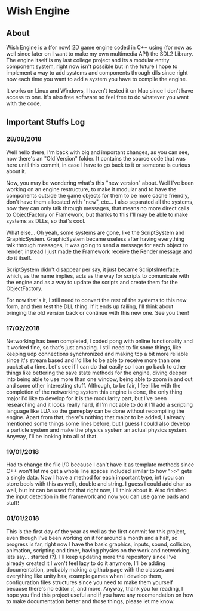 # Wish Engine

## About

Wish Engine is a (for now) 2D game engine coded in C++ using (for now as well since later on I want to make my own multimedia API) the SDL2 Library.
The engine itself is my last college project and its a modular entity component system, right now isn't possible but in the future I hope to implement a way 
to add systems and components through dlls since right now each time you want to add a system you have to compile the engine.

It works on Linux and Windows, I haven't tested it on Mac since I don't have access to one. It's also free software so feel free to do whatever you want with 
the code.

## Important Stuffs Log

### 28/08/2018

Well hello there, I'm back with big and important changes, as you can see, now there's an "Old Version" folder. It contains the source code that was here until 
this commit, in case I have to go back to it or someone is curious about it.

Now, you may be wondering what's this "new version" about. Well I've been working on an engine restructure, to make it modular and to have the components outside 
the game objects for them to be more cache friendly, don't have them allocated with "new", etc... I also separated all the systems, now they can only talk 
through messages, that means no more direct calls to ObjectFactory or Framework, but thanks to this I'll may be able to make systems as DLLs, so that's cool.

What else... Oh yeah, some systems are gone, like the ScriptSystem and GraphicSystem. GraphicSystem became useless after having everything talk through messages, 
it was going to send a message for each object to render, instead I just made the Framework receive the Render message and do it itself.

ScriptSystem didn't disappear per say, it just became ScriptsInterface, which, as the name implies, acts as the way for scripts to comunicate with the engine and 
as a way to update the scripts and create them for the ObjectFactory.

For now that's it, I still need to convert the rest of the systems to this new form, and then test the DLL thing. If it ends up failing, I'll think about bringing 
the old version back or continue with this new one. See you then!

### 17/02/2018

Networking has been completed, I coded pong with online functionality and it worked fine, so that's just amazing. I still need to fix some things, like keeping 
udp connections synchronized and making tcp a bit more reliable since it's stream based and I'd like to be able to receive more than one packet at a time. Let's 
see if I can do that easily so I can go back to other things like bettering the save state methods for the engine, diving deeper into being able to use more 
than one window, being able to zoom in and out and some other interesting stuff. Although, to be fair, I feel like with the completion of the networking system 
this engine is done, the only thing major I'd like to develop for it is the modularity part, but I've been researching and it looks really hard, if I'm not able 
to do it I'll add a scripting language like LUA so the gameplay can be done without recompiling the engine. Apart from that, there's nothing that major to be added, 
I already mentioned some things some lines before, but I guess I could also develop a particle system and make the physics system an actual physics system. Anyway, 
I'll be looking into all of that.

### 19/01/2018

Had to change the file I/O because I can't have it as template methods since C++ won't let me get a whole line spaces included similar to how ">>" gets a single
data. Now I have a method for each important type, int (you can store bools with this as well), double and string. I guess I could add char as well, but int can
be used for that right now, I'll think about it.
Also finished the input detection in the framework and now you can use game pads and stuff!

### 01/01/2018

This is the first day of the year as well as the first commit for this project, even though I've been working on it for around a month and a half, so 
progress is far, right now I have the basic graphics, inputs, sound, collision, animation, scripting and timer, having physics on the work and networking,
lets say... started (?). I'll keep updating more the repository since I've already created it I won't feel lazy to do it anymore, I'll be adding documentation,
probably making a github page with the classes and everything like unity has, example games when I develop them, configuration files structures since you need 
to make them yourself because there's no editor :(, and more. Anyway, thank you for reading, I hope you find this project useful and if you have any recomendation 
on how to make documentation better and those things, please let me know.